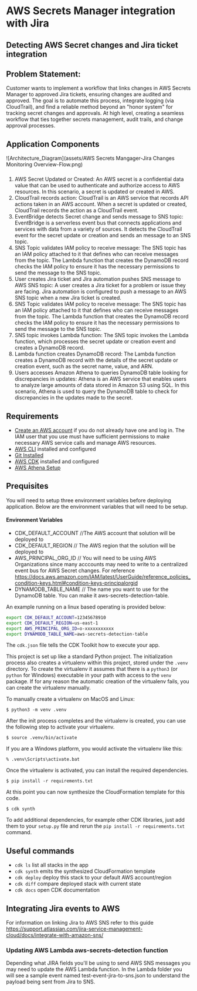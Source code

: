 
# AWS Secrets Manager integration with Jira
## Detecting AWS Secret changes and Jira ticket integration

## Problem Statement: 
Customer wants to implement a workflow that links changes in AWS Secrets Manager to approved Jira tickets, ensuring changes are audited and approved. The goal is to automate this process, integrate logging (via CloudTrail), and find a reliable method beyond an "honor system" for tracking secret changes and approvals. At high level, creating a seamless workflow that ties together secrets management, audit trails, and change approval processes.

## Application Components

![Architecture_Diagram](assets/AWS Secrets Mangager-Jira Changes Monitoring Overview-Flow.png)

### 
1. AWS Secret Updated or Created: An AWS secret is a confidential data value that can be used to authenticate and authorize access to AWS resources. In this scenario, a secret is updated or created in AWS.
2. CloudTrail records action: CloudTrail is an AWS service that records API actions taken in an AWS account. When a secret is updated or created, CloudTrail records the action as a CloudTrail event. 
3. EventBridge detects Secret change and sends message to SNS topic: EventBridge is a serverless event bus that connects applications and services with data from a variety of sources. It detects the CloudTrail event for the secret update or creation and sends an message to an SNS topic. 
4. SNS Topic validates IAM policy to receive message: The SNS topic has an IAM policy attached to it that defines who can receive messages from the topic. The Lambda function that creates the DynamoDB record checks the IAM policy to ensure it has the necessary permissions to send the message to the SNS topic. 
5. User creates Jira ticket and Jira automation pushes SNS message to AWS SNS topic: A user creates a Jira ticket for a problem or issue they are facing. Jira automation is configured to push a message to an AWS SNS topic when a new Jira ticket is created. 
6. SNS Topic validates IAM policy to receive message: The SNS topic has an IAM policy attached to it that defines who can receive messages from the topic. The Lambda function that creates the DynamoDB record checks the IAM policy to ensure it has the necessary permissions to send the message to the SNS topic. 
7. SNS topic invokes Lambda function: The SNS topic invokes the Lambda function, which processes the secret update or creation event and creates a DynamoDB record. 
8. Lambda function creates DynamoDB record: The Lambda function creates a DynamoDB record with the details of the secret update or creation event, such as the secret name, value, and ARN. 
8. Users accesses Amazon Athena to queries DynamoDB table looking for discrepancies in updates: Athena is an AWS service that enables users to analyze large amounts of data stored in Amazon S3 using SQL. In this scenario, Athena is used to query the DynamoDB table to check for discrepancies in the updates made to the secret.

## Requirements

- [Create an AWS account](https://portal.aws.amazon.com/gp/aws/developer/registration/index.html) if you do not already have one and log in. The IAM user that you use must have sufficient permissions to make necessary AWS service calls and manage AWS resources.
- [AWS CLI](https://docs.aws.amazon.com/cli/latest/userguide/install-cliv2.html) installed and configured
- [Git Installed](https://git-scm.com/book/en/v2/Getting-Started-Installing-Git)
- [AWS CDK](https://docs.aws.amazon.com/cdk/latest/guide/cli.html) installed and configured
- [AWS Athena Setup](https://docs.aws.amazon.com/athena/latest/ug/setting-up.html)

## Prequisites

You will need to setup three environment variables before deploying application.  Below are the environment variables that will need to be setup. 

#### Environment Variables
- CDK_DEFAULT_ACCOUNT //The AWS account that solution will be deployed to
- CDK_DEFAULT_REGION  // The AWS region that the solution will be deployed to
- AWS_PRINCIPAL_ORG_ID // You will need to be using AWS Organizations since many acccounts may need to write to a centralized event bus for AWS Secret changes.  For reference https://docs.aws.amazon.com/IAM/latest/UserGuide/reference_policies_condition-keys.html#condition-keys-principalorgid
- DYNAMODB_TABLE_NAME  // The name you want to use for the DynamoDB table.  You can make it aws-secrets-detection-table.

 An example running on a linux based operating is provided below:
```bash
export CDK_DEFAULT_ACCOUNT=12345678910
export CDK_DEFAULT_REGION=us-east-1
export AWS_PRINCIPAL_ORG_ID=o-xxxxxxxxxxx
export DYNAMODB_TABLE_NAME=aws-secrets-detection-table
```


The `cdk.json` file tells the CDK Toolkit how to execute your app.

This project is set up like a standard Python project.  The initialization
process also creates a virtualenv within this project, stored under the `.venv`
directory.  To create the virtualenv it assumes that there is a `python3`
(or `python` for Windows) executable in your path with access to the `venv`
package. If for any reason the automatic creation of the virtualenv fails,
you can create the virtualenv manually.

To manually create a virtualenv on MacOS and Linux:

```
$ python3 -m venv .venv
```

After the init process completes and the virtualenv is created, you can use the following
step to activate your virtualenv.

```
$ source .venv/bin/activate
```

If you are a Windows platform, you would activate the virtualenv like this:

```
% .venv\Scripts\activate.bat
```

Once the virtualenv is activated, you can install the required dependencies.

```
$ pip install -r requirements.txt
```

At this point you can now synthesize the CloudFormation template for this code.

```
$ cdk synth
```

To add additional dependencies, for example other CDK libraries, just add
them to your `setup.py` file and rerun the `pip install -r requirements.txt`
command.

## Useful commands

 * `cdk ls`          list all stacks in the app
 * `cdk synth`       emits the synthesized CloudFormation template
 * `cdk deploy`      deploy this stack to your default AWS account/region
 * `cdk diff`        compare deployed stack with current state
 * `cdk docs`        open CDK documentation


## Integrating Jira events to AWS
For information on linking Jira to AWS SNS refer to this guide
https://support.atlassian.com/jira-service-management-cloud/docs/integrate-with-amazon-sns/

### Updating AWS Lambda aws-secrets-detection function
Depending what JIRA fields you'll be using to send AWS SNS messages you may need to update the AWS Lambda function.  In the Lambda folder you will see a sample event named test-event-jira-to-sns.json to understand the payload being sent from Jira to SNS.


